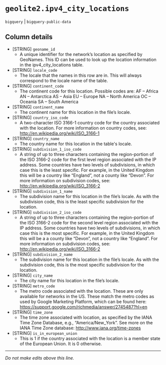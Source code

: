# `geolite2.ipv4_city_locations`
`bigquery` | `bigquery-public-data`

## Column details
* [STRING]    `geoname_id`
  - A unique identifier for the network’s location as specified by GeoNames. This ID can be used to look up the location information in the ipv4_city_locations table.
* [STRING]    `locale_code`
  - The locale that the names in this row are in. This will always correspond to the locale name of the table.
* [STRING]    `continent_code`
  - The continent code for this location. Possible codes are: AF – Africa AN – Antarctica AS – Asia EU – Europe NA – North America OC – Oceania SA – South America
* [STRING]    `continent_name`
  - The continent name for this location in the file’s locale.
* [STRING]    `country_iso_code`
  - A two-character ISO 3166-1 country code for the country associated with the location. For more information on country codes, see: http://en.wikipedia.org/wiki/ISO_3166-1
* [STRING]    `country_name`
  - The country name for this location in the table's locale.
* [STRING]    `subdivision_1_iso_code`
  - A string of up to three characters containing the region-portion of the ISO 3166-2 code for the first level region associated with the IP address. Some countries have two levels of subdivisions, in which case this is the least specific. For example, in the United Kingdom this will be a country like “England”, not a county like “Devon”. For more information on subdivision codes, see: http://en.wikipedia.org/wiki/ISO_3166-2
* [STRING]    `subdivision_1_name`
  - The subdivision name for this location in the file’s locale. As with the subdivision code, this is the least specific subdivision for the location.
* [STRING]    `subdivision_2_iso_code`
  - A string of up to three characters containing the region-portion of the ISO 3166-2 code for the second level region associated with the IP address. Some countries have two levels of subdivisions, in which case this is the most specific. For example, in the United Kingdom this will be a a county like “Devon”, not a country like “England”. For more information on subdivision codes, see: http://en.wikipedia.org/wiki/ISO_3166-2
* [STRING]    `subdivision_2_name`
  - The subdivision name for this location in the file’s locale. As with the subdivision code, this is the most specific subdivision for the location.
* [STRING]    `city_name`
  - The city name for this location in the file’s locale.
* [STRING]    `metro_code`
  - The metro code associated with the location. These are only available for networks in the US. These match the metro codes as used by Google Marketing Platform, which can be found here: https://support.google.com/richmedia/answer/2745487?hl=en
* [STRING]    `time_zone`
  - The time zone associated with location, as specified by the IANA Time Zone Database, e.g., “America/New_York”. See more on the IANA Time Zone database: http://www.iana.org/time-zones
* [STRING]    `is_in_european_union`
  - This is 1 if the country associated with the location is a member state of the European Union. It is 0 otherwise.

-------------------------------------------------------------------------------
*Do not make edits above this line.*

